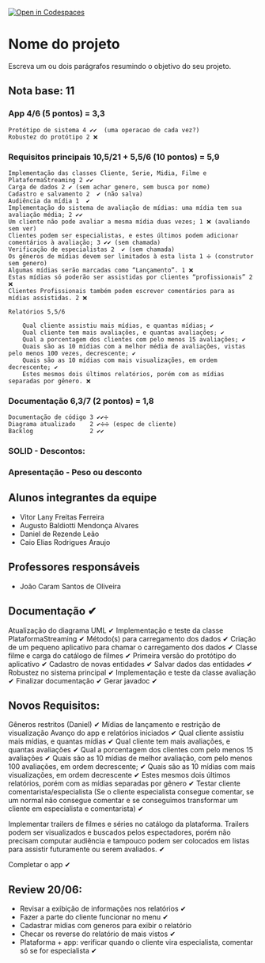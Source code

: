 [![Open in Codespaces](https://classroom.github.com/assets/launch-codespace-7f7980b617ed060a017424585567c406b6ee15c891e84e1186181d67ecf80aa0.svg)](https://classroom.github.com/open-in-codespaces?assignment_repo_id=10825228)
# Nome do projeto
Escreva um ou dois parágrafos resumindo o objetivo do seu projeto.

## Nota base: 11

### App 4/6 (5 pontos) = 3,3
	Protótipo de sistema 4 ✔✔  (uma operacao de cada vez?)
	Robustez do protótipo 2 ❌
	
### Requisitos principais 10,5/21 + 5,5/6 (10 pontos) = 5,9
	Implementação das classes Cliente, Serie, Midia, Filme e PlataformaStreaming 2 ✔✔
	Carga de dados 2 ✔ (sem achar genero, sem busca por nome)
	Cadastro e salvamento 2  ✔ (não salva)
	Audiência da mídia 1  ✔
	Implementação do sistema de avaliação de mídias: uma mídia tem sua avaliação média; 2 ✔✔
	Um cliente não pode avaliar a mesma mídia duas vezes; 1 ❌ (avaliando sem ver)
	Clientes podem ser especialistas, e estes últimos podem adicionar comentários à avaliação; 3 ✔✔ (sem chamada)
	Verificação de especialistas 2  ✔ (sem chamada)
	Os gêneros de mídias devem ser limitados à esta lista 1 ➗ (construtor sem genero)
	Algumas mídias serão marcadas como “Lançamento”. 1 ❌
	Estas mídias só poderão ser assistidas por clientes “profissionais” 2 ❌
	Clientes Profissionais também podem escrever comentários para as mídias assistidas. 2 ❌
	
	Relatórios 5,5/6 
	
		Qual cliente assistiu mais mídias, e quantas mídias; ✔
		Qual cliente tem mais avaliações, e quantas avaliações; ✔ 
		Qual a porcentagem dos clientes com pelo menos 15 avaliações; ✔
		Quais são as 10 mídias com a melhor média de avaliações, vistas pelo menos 100 vezes, decrescente; ✔
		Quais são as 10 mídias com mais visualizações, em ordem decrescente; ✔
		Estes mesmos dois últimos relatórios, porém com as mídias separadas por gênero. ❌
	
### Documentação 6,3/7 (2 pontos) = 1,8
	Documentação de código 3 ✔✔➗
	Diagrama atualizado    2 ✔➗➗ (espec de cliente)
	Backlog 			   2 ✔✔
	
### SOLID - Descontos: 
	
### Apresentação - Peso ou desconto



## Alunos integrantes da equipe
* Vitor Lany Freitas Ferreira
* Augusto Baldiotti Mendonça Alvares
* Daniel de Rezende Leão
* Caio Elias Rodrigues Araujo


## Professores responsáveis

* João Caram Santos de Oliveira

## Documentação ✔
Atualização do diagrama UML ✔ 
Implementação e teste da classe PlataformaStreaming ✔ 
Método(s) para carregamento dos dados ✔ 
Criação de um pequeno aplicativo para chamar o carregamento dos dados ✔ 
Classe filme e carga do catálogo de filmes ✔ 
Primeira versão do protótipo do aplicativo ✔ 
Cadastro de novas entidades ✔ 
Salvar dados das entidades ✔ 
Robustez no sistema principal ✔ 
Implementação e teste da classe avaliação ✔ 
Finalizar documentação ✔ 
Gerar javadoc ✔ 

## Novos Requisitos:

Gêneros restritos (Daniel) ✔ 
Mídias de lançamento e restrição de visualização 
Avanço do app e relatórios iniciados ✔
Qual cliente assistiu mais mídias, e quantas mídias ✔
Qual cliente tem mais avaliações, e quantas avaliações ✔ 
Qual a porcentagem dos clientes com pelo menos 15 avaliações ✔ 
Quais são as 10 mídias de melhor avaliação, com pelo menos 100 avaliações, em ordem decrescente; ✔
Quais são as 10 mídias com mais visualizações, em ordem decrescente ✔ 
Estes mesmos dois últimos relatórios, porém com as mídias separadas por gênero ✔
Testar cliente comentarista/especialista (Se o cliente especialista consegue comentar, se um normal não consegue comentar e se conseguimos transformar um cliente em especialista e comentarista) ✔

Implementar trailers de filmes e séries no catálogo da plataforma. Trailers podem ser visualizados e buscados pelos espectadores, porém não precisam computar audiência e tampouco podem ser colocados em listas para assistir futuramente ou serem avaliados. ✔

Completar o app ✔

## Review 20/06:

- Revisar a exibição de informações nos relatórios ✔
- Fazer a parte do cliente funcionar no menu ✔
- Cadastrar midias com generos para exibir o relatório 
- Checar os reverse do relatório de mais vistos ✔
- Plataforma + app: verificar quando o cliente vira especialista, comentar só se for especialista ✔
